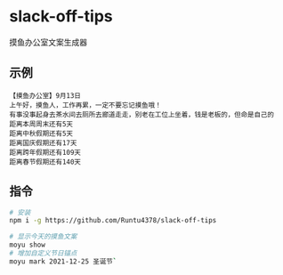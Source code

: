 # slack-off-tips

摸鱼办公室文案生成器

## 示例

```
【摸鱼办公室】9月13日
上午好，摸鱼人，工作再累，一定不要忘记摸鱼哦！
有事没事起身去茶水间去厕所去廊道走走，别老在工位上坐着，钱是老板的，但命是自己的
距离本周周末还有5天
距离中秋假期还有5天
距离国庆假期还有17天
距离跨年假期还有109天
距离春节假期还有140天
```

## 指令

```bash
# 安装
npm i -g https://github.com/Runtu4378/slack-off-tips

# 显示今天的摸鱼文案
moyu show
# 增加自定义节日锚点
moyu mark 2021-12-25 圣诞节`
```
